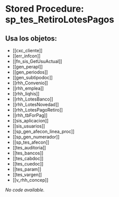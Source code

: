 # Stored Procedure: sp_tes_RetiroLotesPagos

## Usa los objetos:
- [[cxc_cliente]]
- [[err_infcon]]
- [[fn_sis_GetUsuActual]]
- [[gen_perapl]]
- [[gen_periodos]]
- [[gen_subtipodoc]]
- [[rhh_Convenio]]
- [[rhh_emplea]]
- [[rhh_liqhis]]
- [[rhh_LotesBanco]]
- [[rhh_LotesNovedad]]
- [[rhh_LotesPagoRetiro]]
- [[rhh_tbForPag]]
- [[sis_aplicacion]]
- [[sis_usuarios]]
- [[sp_gen_afecon_linea_proc]]
- [[sp_gen_numerador]]
- [[sp_tes_afecon]]
- [[tes_auditoria]]
- [[tes_bancos]]
- [[tes_cabdoc]]
- [[tes_cuedoc]]
- [[tes_param]]
- [[tes_vargen]]
- [[v_rhh_concep]]

*No code available.*
